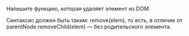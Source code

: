 Напишите функцию, которая удаляет элемент из DOM.

Синтаксис должен быть таким: remove(elem), то есть,
в отличие от parentNode.removeChild(elem) — без родительского элемента.